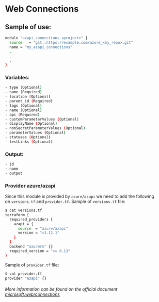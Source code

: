 # Web Connections

## Sample of use:

```bash
module "azapi_connections_<project>" {
  source   = "git::https://example.com/azure_<my_repo>.git"
  name = "my_azapi_connections"
  .
  .
  .
}
```

### Variables:

```bash
- type (Optional)
- name (Required)
- location (Optional)
- parent_id (Required)
- tags (Optional)
- name (Optional)
- api (Required)
- customParameterValues (Optional)
- displayName (Optional)
- nonSecretParameterValues (Optional)
- parameterValues (Optional)
- statuses (Optional)
- testLinks (Optional)
```

### Output:

```bash
- id
- name
- output
```

### Provider azure/azapi

Since this module is provided by ``azure/azapi`` we need to add the following on ``versions.tf`` and ``provider.tf``.
Sample of ``versions.tf`` file:

````bash
$ cat versions.tf
terraform {
  required_providers {
    azapi = {
      source  = "azure/azapi"
      version = "=1.12.1"
    }
  }
  backend "azurerm" {}
  required_version = ">= 0.13"
}
````

Sample of ``provider.tf`` file:

````bash
$ cat provider.tf
provider "azapi" {}
````

###### More information can be found on the official document [microsoft.web/connections](https://learn.microsoft.com/en-us/azure/templates/microsoft.web/connections?pivots=deployment-language-terraform)